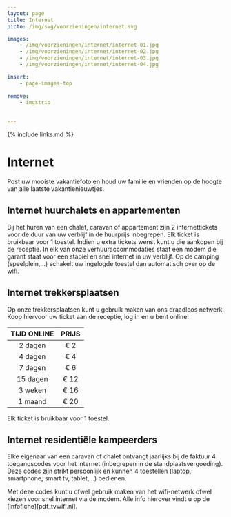 ```yaml
---
layout: page
title: Internet
picto: /img/svg/voorzieningen/internet.svg

images:
    - /img/voorzieningen/internet/internet-01.jpg
    - /img/voorzieningen/internet/internet-02.jpg
    - /img/voorzieningen/internet/internet-03.jpg
    - /img/voorzieningen/internet/internet-04.jpg

insert:
    - page-images-top
    
remove:
    - imgstrip
    

---
```


{% include links.md %}

# Internet

Post uw mooiste vakantiefoto en houd uw familie en vrienden op de hoogte van alle laatste vakantienieuwtjes.

## Internet huurchalets en appartementen

Bij het huren van een chalet, caravan of appartement zijn 2 internettickets voor de duur van uw verblijf in de huurprijs inbegrepen. Elk ticket is bruikbaar voor 1 toestel. Indien u extra tickets wenst kunt u die aankopen bij de receptie.
In elk van onze verhuuraccommodaties staat een modem die garant staat voor een stabiel en snel internet in uw verblijf.
Op de camping (speelplein,...) schakelt uw ingelogde toestel dan automatisch over op de wifi.

## Internet trekkersplaatsen

Op onze trekkersplaatsen kunt u gebruik maken van ons draadloos netwerk. Koop hiervoor uw ticket aan de receptie, log in en u bent online!

TIJD ONLINE         | PRIJS       | 
:------------------:|:-----------:|
2 dagen             |€ 2                
4 dagen             |€ 4                     
7 dagen             |€ 6        
15 dagen            |€ 12        
3 weken             |€ 16        
1 maand             |€ 20 

Elk ticket is bruikbaar voor 1 toestel.

## Internet residentiële kampeerders

Elke eigenaar van een caravan of chalet ontvangt jaarlijks bij de faktuur 4 toegangscodes voor het internet (inbegrepen in de standplaatsvergoeding). Deze codes zijn strikt persoonlijk en kunnen 4 toestellen (laptop, smartphone, smart tv, tablet,...) bedienen. 

Met deze codes kunt u ofwel gebruik maken van het wifi-netwerk ofwel kiezen voor snel internet via de modem. Alle info hierover vindt u op de [infofiche][pdf_tvwifi.nl].